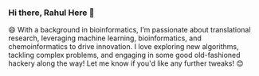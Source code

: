 ### Hi there, Rahul Here 👋


😄 With a background in bioinformatics, I’m passionate about translational research, leveraging machine learning, bioinformatics, and chemoinformatics to drive innovation. I love exploring new algorithms, tackling complex problems, and engaging in some good old-fashioned hackery along the way!
Let me know if you'd like any further tweaks! 😊
